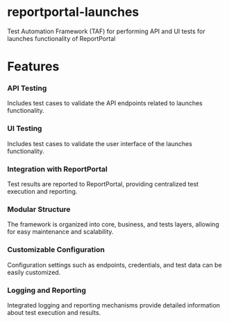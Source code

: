 # reportportal-launches
Test Automation Framework (TAF) for performing API and UI tests for launches functionality of ReportPortal

# Features
### API Testing
Includes test cases to validate the API endpoints related to launches functionality.

### UI Testing 
Includes test cases to validate the user interface of the launches functionality.

### Integration with ReportPortal
Test results are reported to ReportPortal, providing centralized test execution and reporting.

### Modular Structure
The framework is organized into core, business, and tests layers, allowing for easy maintenance and scalability.

### Customizable Configuration
Configuration settings such as endpoints, credentials, and test data can be easily customized.

### Logging and Reporting
Integrated logging and reporting mechanisms provide detailed information about test execution and results.